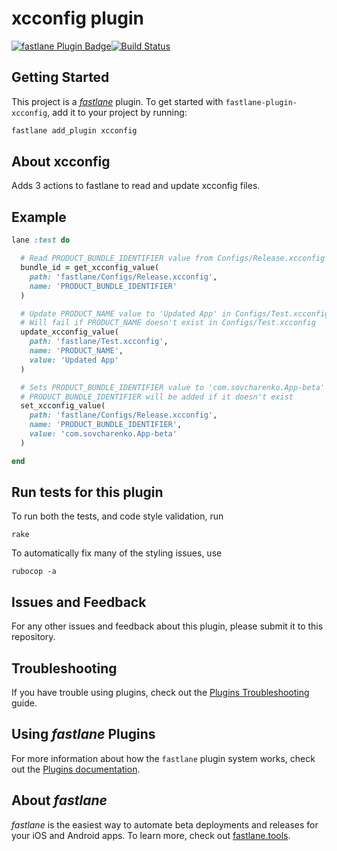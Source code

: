 # xcconfig plugin

[![fastlane Plugin Badge](https://rawcdn.githack.com/fastlane/fastlane/master/fastlane/assets/plugin-badge.svg)](https://rubygems.org/gems/fastlane-plugin-xcconfig)[![Build Status](https://travis-ci.org/sovcharenko/fastlane-plugin-xcconfig.svg?branch=master)](https://travis-ci.org/sovcharenko/fastlane-plugin-xcconfig)

## Getting Started

This project is a [_fastlane_](https://github.com/fastlane/fastlane) plugin. To get started with `fastlane-plugin-xcconfig`, add it to your project by running:

```bash
fastlane add_plugin xcconfig
```

## About xcconfig
Adds 3 actions to fastlane to read and update xcconfig files.


## Example

```ruby
lane :test do

  # Read PRODUCT_BUNDLE_IDENTIFIER value from Configs/Release.xcconfig
  bundle_id = get_xcconfig_value(
    path: 'fastlane/Configs/Release.xcconfig',
    name: 'PRODUCT_BUNDLE_IDENTIFIER'
  )

  # Update PRODUCT_NAME value to 'Updated App' in Configs/Test.xcconfig
  # Will fail if PRODUCT_NAME doesn't exist in Configs/Test.xcconfig
  update_xcconfig_value(
    path: 'fastlane/Test.xcconfig',
    name: 'PRODUCT_NAME',
    value: 'Updated App'
  )

  # Sets PRODUCT_BUNDLE_IDENTIFIER value to 'com.sovcharenko.App-beta' in Configs/Release.xcconfig
  # PRODUCT_BUNDLE_IDENTIFIER will be added if it doesn't exist
  set_xcconfig_value(
    path: 'fastlane/Configs/Release.xcconfig',
    name: 'PRODUCT_BUNDLE_IDENTIFIER',
    value: 'com.sovcharenko.App-beta'
  )

end

```

## Run tests for this plugin

To run both the tests, and code style validation, run

```
rake
```

To automatically fix many of the styling issues, use
```
rubocop -a
```

## Issues and Feedback

For any other issues and feedback about this plugin, please submit it to this repository.

## Troubleshooting

If you have trouble using plugins, check out the [Plugins Troubleshooting](https://docs.fastlane.tools/plugins/plugins-troubleshooting/) guide.

## Using _fastlane_ Plugins

For more information about how the `fastlane` plugin system works, check out the [Plugins documentation](https://docs.fastlane.tools/plugins/create-plugin/).

## About _fastlane_

_fastlane_ is the easiest way to automate beta deployments and releases for your iOS and Android apps. To learn more, check out [fastlane.tools](https://fastlane.tools).
